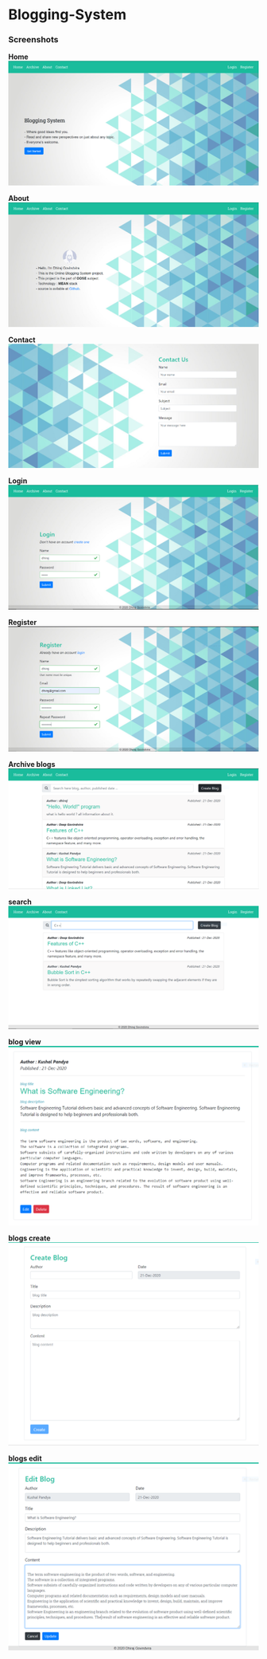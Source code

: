 # Blogging-System
 
### Screenshots

**Home**
![home](screenshots/home.PNG)

**About**
![about](screenshots/about.PNG)

**Contact**
![contact](screenshots/contact.PNG)

**Login**
![login](screenshots/login.PNG)

**Register**
![register](screenshots/register.PNG)

**Archive blogs**
![archive](screenshots/archive.PNG)

**search**
![archive](screenshots/search.PNG)

**blog view**
![archive](screenshots/blog-view.PNG)

**blogs create**
![archive](screenshots/blog-create.PNG)

**blogs edit**
![archive](screenshots/blog-edit.PNG)